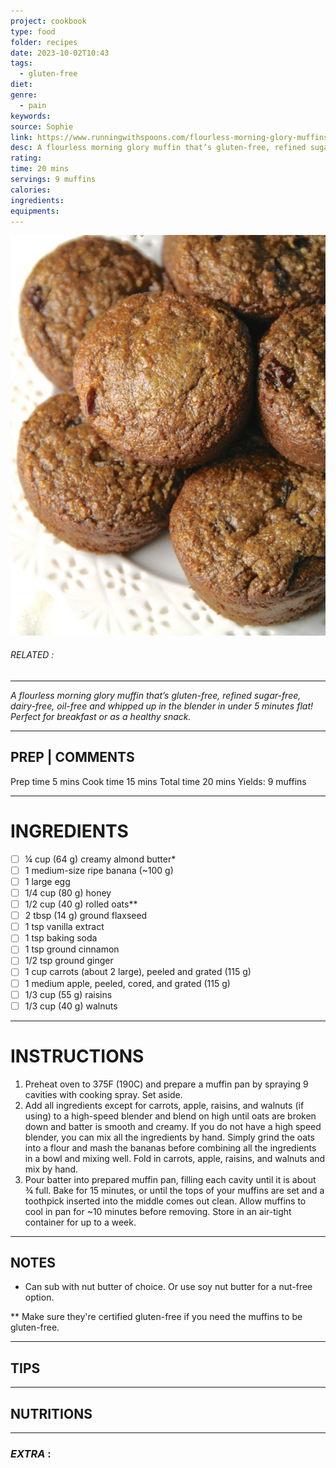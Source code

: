 ```yaml
---
project: cookbook
type: food
folder: recipes
date: 2023-10-02T10:43
tags:
  - gluten-free
diet: 
genre:
  - pain
keywords: 
source: Sophie
link: https://www.runningwithspoons.com/flourless-morning-glory-muffins/
desc: A flourless morning glory muffin that’s gluten-free, refined sugar-free, dairy-free, oil-free and whipped up in the blender in under 5 minutes flat! Perfect for breakfast or as a healthy snack.
rating: 
time: 20 mins
servings: 9 muffins
calories: 
ingredients: 
equipments:
---
```


![IMAGE](image_683.png)

###### *RELATED* : 
---
_A flourless morning glory muffin that’s gluten-free, refined sugar-free, dairy-free, oil-free and whipped up in the blender in under 5 minutes flat! Perfect for breakfast or as a healthy snack._

---
## PREP | COMMENTS

Prep time 5 mins
Cook time 15 mins
Total time 20 mins
Yields: 9 muffins

---
# INGREDIENTS

- [ ] ¼ cup (64 g) creamy almond butter*
- [ ] 1 medium-size ripe banana (~100 g)
- [ ] 1 large egg
- [ ] 1/4 cup (80 g) honey
- [ ] 1/2 cup (40 g) rolled oats**
- [ ] 2 tbsp (14 g) ground flaxseed
- [ ] 1 tsp vanilla extract
- [ ] 1 tsp baking soda
- [ ] 1 tsp ground cinnamon
- [ ] 1/2 tsp ground ginger
- [ ] 1 cup carrots (about 2 large), peeled and grated (115 g)
- [ ] 1 medium apple, peeled, cored, and grated (115 g)
- [ ] 1/3 cup (55 g) raisins
- [ ] 1/3 cup (40 g) walnuts

---
# INSTRUCTIONS

1. Preheat oven to 375F (190C) and prepare a muffin pan by spraying 9 cavities with cooking spray. Set aside.
2. Add all ingredients except for carrots, apple, raisins, and walnuts (if using) to a high-speed blender and blend on high until oats are broken down and batter is smooth and creamy. If you do not have a high speed blender, you can mix all the ingredients by hand. Simply grind the oats into a flour and mash the bananas before combining all the ingredients in a bowl and mixing well. Fold in carrots, apple, raisins, and walnuts and mix by hand.
3. Pour batter into prepared muffin pan, filling each cavity until it is about ¾ full. Bake for 15 minutes, or until the tops of your muffins are set and a toothpick inserted into the middle comes out clean. Allow muffins to cool in pan for ~10 minutes before removing. Store in an air-tight container for up to a week.

---
## NOTES

* Can sub with nut butter of choice. Or use soy nut butter for a nut-free option.

** Make sure they're certified gluten-free if you need the muffins to be gluten-free.

---
## TIPS



---
## NUTRITIONS



---
### *EXTRA* :



